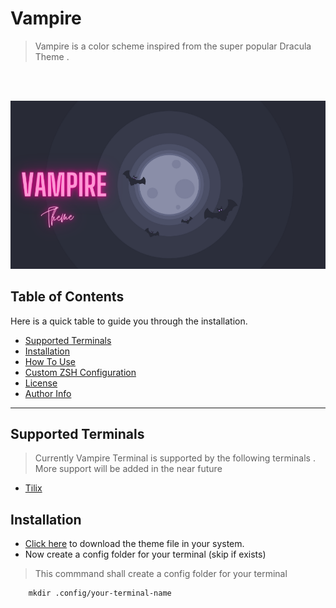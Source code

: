 # Vampire 
> Vampire is a color scheme inspired from the super popular Dracula Theme . 
<br>
<br/>

![Project Banner](./Images/Banner.png)

## Table of Contents
Here is a quick table to guide you through the installation.

- [Supported Terminals](#Supported-Terminals)
- [Installation](#Installation)
- [How To Use](#How-To-Use)
- [Custom ZSH Configuration](#Custom-ZSH-Configuration)
- [License](#license)
- [Author Info](#author-info)

---
## Supported Terminals 
> Currently Vampire Terminal is supported by the following terminals . More support will be added in the near future
* [Tilix](https://gnunn1.github.io/tilix-web/)




## Installation
<p>
  
* [Click here](https://github.com/BiswasJishnu/Vampire-Terminal-Theme/releases/download/v0.1/Vampire.json) to download the theme file in your system.
* Now create a config folder for your terminal (skip if exists)
> This commmand shall create a config folder for your terminal 
```html
    mkdir .config/your-terminal-name
```

<p/>
